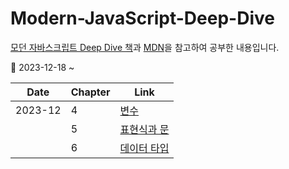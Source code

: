 # Modern-JavaScript-Deep-Dive
[모던 자바스크립트 Deep Dive 책](https://product.kyobobook.co.kr/detail/S000001766445)과 [MDN](https://developer.mozilla.org/en-US/docs/Web/JavaScript)을 참고하여 공부한 내용입니다. 

📅 2023-12-18 ~

|  Date   | Chapter | Link |
|---------|---------|------|
| 2023-12 |    4    | [변수](https://velog.io/@oigu529/jsdd1) |
|         |    5    | [표현식과 문](https://velog.io/@oigu529/jsdd2) |
|         |    6    | [데이터 타입](https://velog.io/@oigu529/jsdd3) |

